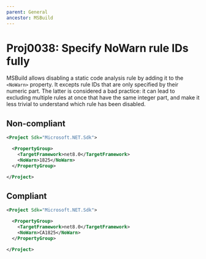 ```yaml
---
parent: General
ancestor: MSBuild
---
```


# Proj0038: Specify NoWarn rule IDs fully
MSBuild allows disabling a static code analysis rule by adding it to the
`<NoWarn>` property. It excepts rule IDs that are only specified by their
numeric part. The latter is considered a bad practice: it can lead to excluding
multiple rules at once that have the same integer part, and make it less
trivial to understand which rule has been disabled.

## Non-compliant
``` xml
<Project Sdk="Microsoft.NET.Sdk">

  <PropertyGroup>
    <TargetFramework>net8.0</TargetFramework>
    <NoWarn>1825</NoWarn>
  </PropertyGroup>

</Project>
```

## Compliant
``` xml
<Project Sdk="Microsoft.NET.Sdk">

  <PropertyGroup>
    <TargetFramework>net8.0</TargetFramework>
    <NoWarn>CA1825</NoWarn>
  </PropertyGroup>

</Project>
```
